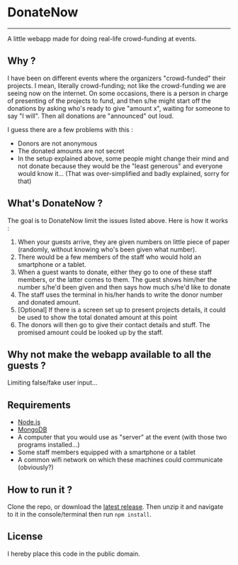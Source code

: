 # DonateNow
------------------------------------------

A little webapp made for doing real-life crowd-funding at events.

## Why ?

I have been on different events where the organizers "crowd-funded" their projects. I mean, literally crowd-funding; not like the crowd-funding we are seeing now on the internet. On some occasions, there is a person in charge of presenting of the projects to fund, and then s/he might start off the donations by asking who's ready to give "amount x", waiting for someone to say "I will". Then all donations are "announced" out loud.

I guess there are a few problems with this :

* Donors are not anonymous
* The donated amounts are not secret
* In the setup explained above, some people might change their mind and not donate because they would be the "least generous" and everyone would know it... (That was over-simplified and badly explained, sorry for that)

## What's DonateNow ?

The goal is to DonateNow limit the issues listed above. Here is how it works :

1. When your guests arrive, they are given numbers on little piece of paper (randomly, without knowing who's been given what number).
2. There would be a few members of the staff who would hold an smartphone or a tablet.
3. When a guest wants to donate, either they go to one of these staff members, or the latter comes to them. The guest shows him/her the number s/he'd been given and then says how much s/he'd like to donate
4. The staff uses the terminal in his/her hands to write the donor number and donated amount.
5. [Optional] If there is a screen set up to present projects details, it could be used to show the total donated amount at this point
6. The donors will then go to give their contact details and stuff. The promised amount could be looked up by the staff.

## Why not make the webapp available to all the guests ?

Limiting false/fake user input...

## Requirements

* [Node.js](http://nodejs.org/)
* [MongoDB](http://www.mongodb.org/)
* A computer that you would use as "server" at the event (with those two programs installed...)
* Some staff members equipped with a smartphone or a tablet
* A common wifi network on which these machines could communicate (obviously?)

## How to run it ?

Clone the repo, or download the [latest release](https://BatikhSouri/BatikhSouri/DonateNow/releases/). Then unzip it and navigate to it in the console/terminal then run `npm install`.

## License

I hereby place this code in the public domain.